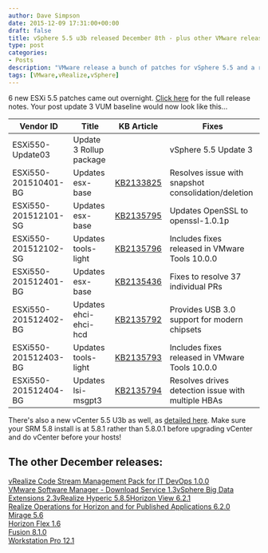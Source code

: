 ```yaml
---
author: Dave Simpson
date: 2015-12-09 17:31:00+00:00
draft: false
title: vSphere 5.5 u3b released December 8th - plus other VMware releases
type: post
categories:
- Posts
description: "VMware release a bunch of patches for vSphere 5.5 and a range of other products."
tags: [VMware,vRealize,vSphere]
---
```


6 new ESXi 5.5 patches came out overnight. [Click here](http://pubs.vmware.com/Release_Notes/en/vsphere/55/vsphere-esxi-55u3b-release-notes.html) for the full release notes. Your post update 3 VUM baseline would now look like this...  
  

| Vendor ID | Title | KB Article | Fixes |
| ------ | ----------- | ------ | ----------- |
| ESXi550-Update03 | Update 3 Rollup package | | vSphere 5.5 Update 3 |
| ESXi550-201510401-BG | Updates esx-base | [KB2133825](https://kb.vmware.com/kb/2133825) | Resolves issue with snapshot consolidation/deletion |
| ESXi550-201512101-SG | Updates esx-base | [KB2135795](https://kb.vmware.com/kb/2135795) | Updates OpenSSL to openssl-1.0.1p |
| ESXi550-201512102-SG | Updates tools-light | [KB2135796](https://kb.vmware.com/kb/2135796) | Includes fixes released in VMware Tools 10.0.0 |
| ESXi550-201512401-BG | Updates esx-base | [KB2135436](https://kb.vmware.com/kb/2135436) | Fixes to resolve 37 individual PRs |
| ESXi550-201512402-BG | Updates ehci-ehci-hcd | [KB2135792](https://kb.vmware.com/kb/2135792) | Provides USB 3.0 support for modern chipsets |
| ESXi550-201512403-BG | Updates tools-light | [KB2135793](https://kb.vmware.com/kb/2135793) | Includes fixes released in VMware Tools 10.0.0 |
| ESXi550-201512404-BG | Updates lsi-msgpt3 | [KB2135794](https://kb.vmware.com/kb/2135794) | Resolves drives detection issue with multiple HBAs |

There's also a new vCenter 5.5 U3b as well, as [detailed here](http://pubs.vmware.com/Release_Notes/en/vsphere/55/vsphere-vcenter-server-55u3b-release-notes.html). Make sure your SRM 5.8 install is at 5.8.1 rather than 5.8.0.1 before upgrading vCenter and do vCenter before your hosts!  
  
  
## The other December releases:

[vRealize Code Stream Management Pack for IT DevOps 1.0.0](https://my.vmware.com/group/vmware/details?downloadGroup=VRCS-MP-VRA-100&productId=472)  
[VMware Software Manager - Download Service 1.3](https://my.vmware.com/group/vmware/info?slug=datacenter_cloud_infrastructure/vmware_software_manager/1_3)[vSphere Big Data Extensions 2.3](https://my.vmware.com/group/vmware/details?downloadGroup=BDE_230&productId=491&rPId=9646)[vRealize Hyperic 5.8.5](https://my.vmware.com/group/vmware/info?slug=infrastructure_operations_management/vmware_vrealize_hyperic/5_8)[Horizon View 6.2.1](https://my.vmware.com/group/vmware/details?downloadGroup=VIEW-621-ADV&productId=529&rPId=9776#errorCheckDiv)  
[Realize Operations for Horizon and for Published Applications 6.2.0](https://my.vmware.com/group/vmware/info?slug=desktop_end_user_computing/vmware_vrealize_operations_for_horizon_and_published_applications/6_0)  
[Mirage 5.6](https://my.vmware.com/group/vmware/info/slug/desktop_end_user_computing/vmware_mirage/5_0)   
[Horizon Flex 1.6](https://my.vmware.com/group/vmware/info?slug=desktop_end_user_computing/vmware_horizon_flex/1_6)  
[Fusion 8.1.0](https://my.vmware.com/group/vmware/details?downloadGroup=FUS-810&productId=527&rPId=9750)   
[Workstation Pro 12.1](https://my.vmware.com/group/vmware/details?downloadGroup=WKST-1210-WIN&productId=524&rPId=9755)   
  
  
  
  
  

